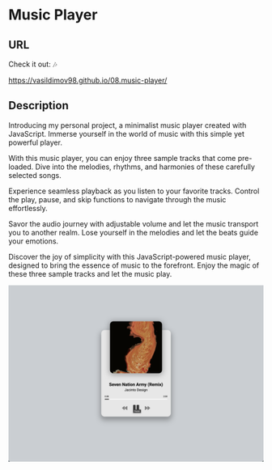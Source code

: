 # Music Player

## URL

Check it out: 🎶

https://vasildimov98.github.io/08.music-player/

## Description

Introducing my personal project, a minimalist music player created with JavaScript. Immerse yourself in the world of music with this simple yet powerful player.

With this music player, you can enjoy three sample tracks that come pre-loaded. Dive into the melodies, rhythms, and harmonies of these carefully selected songs.

Experience seamless playback as you listen to your favorite tracks. Control the play, pause, and skip functions to navigate through the music effortlessly.

Savor the audio journey with adjustable volume and let the music transport you to another realm. Lose yourself in the melodies and let the beats guide your emotions.

Discover the joy of simplicity with this JavaScript-powered music player, designed to bring the essence of music to the forefront. Enjoy the magic of these three sample tracks and let the music play.

![Image Description](./site/music-player.png)
